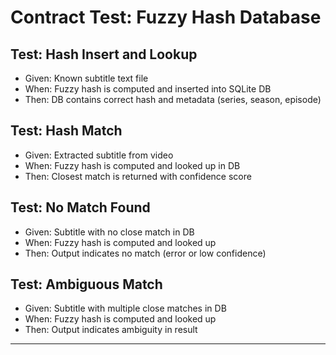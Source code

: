 # Contract Test: Fuzzy Hash Database

## Test: Hash Insert and Lookup

- Given: Known subtitle text file
- When: Fuzzy hash is computed and inserted into SQLite DB
- Then: DB contains correct hash and metadata (series, season, episode)

## Test: Hash Match

- Given: Extracted subtitle from video
- When: Fuzzy hash is computed and looked up in DB
- Then: Closest match is returned with confidence score

## Test: No Match Found

- Given: Subtitle with no close match in DB
- When: Fuzzy hash is computed and looked up
- Then: Output indicates no match (error or low confidence)

## Test: Ambiguous Match

- Given: Subtitle with multiple close matches in DB
- When: Fuzzy hash is computed and looked up
- Then: Output indicates ambiguity in result

---
